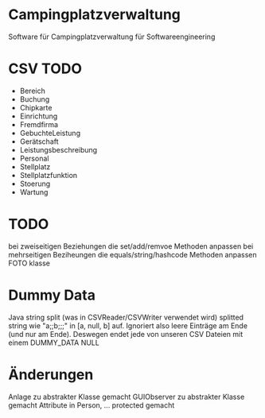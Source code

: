 # Campingplatzverwaltung

Software für Campingplatzverwaltung für Softwareengineering

# CSV TODO

-   Bereich
-   Buchung
-   Chipkarte
-   Einrichtung
-   Fremdfirma
-   GebuchteLeistung
-   Gerätschaft
-   Leistungsbeschreibung
-   Personal
-   Stellplatz
-   Stellplatzfunktion
-   Stoerung
-   Wartung

# TODO

bei zweiseitigen Beziehungen die set/add/remvoe Methoden anpassen
bei mehrseitigen Beziheungen die equals/string/hashcode Methoden anpassen
FOTO klasse

# Dummy Data

Java string split (was in CSVReader/CSVWriter verwendet wird) splitted string wie "a;;b;;;" in [a, null, b] auf.
Ignoriert also leere Einträge am Ende (und nur am Ende). Deswegen endet jede von unseren CSV Dateien mit einem
DUMMY_DATA NULL

# Änderungen

Anlage zu abstrakter Klasse gemacht
GUIObserver zu abstrakter Klasse gemacht
Attribute in Person, ... protected gemacht
